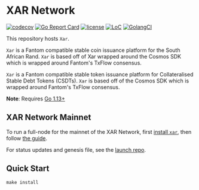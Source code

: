 # XAR Network

[![codecov](https://codecov.io/gh/xar-network/xar-network/branch/master/graph/badge.svg)](https://codecov.io/gh/xar-network/xar-network)
[![Go Report Card](https://goreportcard.com/badge/github.com/xar-network/xar-network)](https://goreportcard.com/report/github.com/xar-network/xar-network)
[![license](https://img.shields.io/github/license/xar-network/xar-network.svg)](https://github.com/xar-network/xar-network/blob/master/LICENSE)
[![LoC](https://tokei.rs/b1/github/xar-network/xar-network)](https://github.com/xar-network/xar-network)
[![GolangCI](https://golangci.com/badges/github.com/xar-network/xar-network.svg)](https://golangci.com/r/github.com/xar-network/xar-network)

This repository hosts `Xar`.

`Xar` is a Fantom compatible stable coin issuance platform for the South African Rand. `Xar` is based off of Xar wrapped around the Cosmos SDK which is wrapped around Fantom's TxFlow consensus.

`Xar` is a Fantom compatible stable token issuance platform for Collateralised Stable Debt Tokens (CSDTs).  `Xar` is based off of the Cosmos SDK which is wrapped around Fantom's TxFlow consensus.

**Note**: Requires [Go 1.13+](https://golang.org/dl/)

## XAR Network Mainnet

To run a full-node for the mainnet of the XAR Network, first [install `xar`](./docs/installation.md), then follow [the guide](./docs/join-mainnet.md).

For status updates and genesis file, see the [launch repo](https://github.com/xar-network/launch).

## Quick Start

```
make install
```
